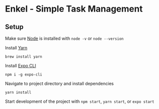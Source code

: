 # Enkel - Simple Task Management

## Setup

Make sure [Node](https://nodejs.org/en/) is installed with `node -v` or `node --version`

Install [Yarn](https://classic.yarnpkg.com/en/docs/install)

```
brew install yarn
```

Install [Expo CLI](https://docs.expo.io/get-started/installation/)

```
npm i -g expo-cli
```

Navigate to project directory and install dependencies

```
yarn install
```

Start development of the project with `npm start`, `yarn start`, or `expo start`
